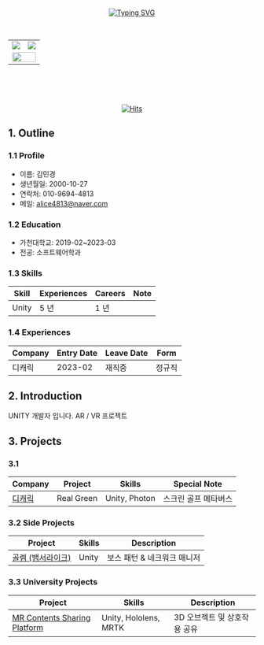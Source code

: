 <div align="center">
<br>

[![Typing SVG](https://readme-typing-svg.herokuapp.com?font=NanumBarunGothic+Script&color=9D9ED2&size=35&center=true&vCenter=true&width=404&height=53&lines=%E3%80%80%E3%80%80Resume+of+Zlaepek.+%E3%80%80%E3%80%80)](https://git.io/typing-svg)

<br>

<!-- git statistics -->
<table>
    <tr>
        <td>
            <a href="https://github.com/anuraghazra/github-readme-stats">
                <img src="https://github-readme-stats.vercel.app/api?username=zlaepek&show_icons=true&theme=material-palenight&hide_border=true&bg_color=20232a&icon_color=E3E3E3A8&text_color=fff&title_color=918FE0&count_private=true" />
            </a>
        </td>
        <td>
            <a href="https://github.com/anuraghazra/github-readme-stats">
                <img align="center" src="https://github-readme-stats.vercel.app/api/top-langs/?username=zlaepek&layout=compact&show_icons=true&theme=material-palenight&hide_border=true&bg_color=20232a&icon_color=E3E3E3A8&text_color=fff&title_color=918FE0&count_private=true" />
            </a>
        </td>
    </tr>
    <tr>
        <td colspan="2">
            <a href="https://github.com/ashutosh00710/github-readme-activity-graph">
                <img src="https://github-readme-activity-graph.vercel.app/graph?username=zlaepek&theme=react-dark&bg_color=20232a&hide_border=true&line=8A87D0&color=918FE0" width="100%"/>
            </a>
        </td>
    </tr>
</table>

<br><br><br>

[![Hits](https://hits.seeyoufarm.com/api/count/incr/badge.svg?url=https%3A%2F%2Fgithub.com%2Fdevpla&count_bg=%23918FE0&title_bg=%23545454&icon=github.svg&icon_color=%23E7E7E7&title=Views&edge_flat=false)](https://hits.seeyoufarm.com)</div>

</div>

<div>

<h2>1. Outline</h2>
<h3>1.1 Profile</h3>

  - 이름: 김민경
  - 생년월일: 2000-10-27
  - 연락처: 010-9694-4813
  - 메일: alice4813@naver.com

<h3>1.2 Education</h3>

  - 가천대학교: 2019-02~2023-03
  - 전공: 소프트웨어학과

<h3>1.3 Skills</h3>

<table>
    <thead>
        <tr>
            <th>Skill</th>
            <th>Experiences</th>
            <th>Careers</th>
            <th>Note</th>
        </tr>
    </thead>
    <tbody>
        <tr>
            <td>Unity</td>
            <td>5 년</td>
            <td>1 년</td>
            <td></td>
        </tr>
    </tbody>
</table>


<h3> 1.4 Experiences </h3>

<table>
    <thead>
        <tr>
            <th>Company</th>
            <th>Entry Date</th>
            <th>Leave Date</th>
            <th>Form</th>
        </tr>
    </thead>
    <tbody>
        <tr>
            <td>디캐릭</td>
            <td>2023-02</td>
            <td>재직중</td>
            <td>정규직</td>
        </tr>
    </tbody>
</table>

<h2> 2. Introduction </h2>
UNITY 개발자 입니다.
AR / VR 프로젝트
 
<h2> 3. Projects </h2>
<h3> 3.1 </h3>

<table>
    <thead>
        <tr>
            <th>Company</th>
            <th>Project</th>
            <th>Skills</th>
            <th>Special Note</th>
        </tr>
    </thead>
    <tbody>
        <tr>
            <td><a href="https://www.dcarrick.co.kr/">디캐릭</a></td>
            <td>Real Green</td>
            <td>Unity, Photon</td>
            <td>스크린 골프 메타버스</td>
        </tr>
    </tbody>
</table>



<h3> 3.2 Side Projects </h3>

<table>
    <thead>
        <tr>
            <th>Project</th>
            <th>Skills</th>
            <th>Description</th>
        </tr>
    </thead>
    <tbody>
        <tr>
            <td><a href="https://github.com/zlaepek/ivern">골렘 (뱀서라이크)</a></td>
            <td>Unity</td>
            <td>보스 패턴 & 네크워크 매니저</td>
        </tr>
    </tbody>
</table>


<h3>  3.3 University Projects </h3>

<table>
    <thead>
        <tr>
            <th>Project</th>
            <th>Skills</th>
            <th>Description</th>
        </tr>
    </thead>
    <tbody>
        <tr>
            <td><a href="https://github.com/zlaepek/zlaepek/wiki/MR-Contents-Sharing-Platform">MR Contents Sharing Platform</a></td>
            <td>Unity, Hololens, MRTK</td>
            <td>3D 오브젝트 및 상호작용 공유</td>
        </tr>
    </tbody>
</table>


</div>

<!--
MR 컨텐츠 제작 플랫폼 (졸업작품 및 학부연구 활동)<br>
기간	2020.06 – 2022.06 (진행중)<br>
장소	가천대학교<br>
활동내용	MR 컨텐츠 제작 플랫폼, 어플리케이션<br>
	Microsoft Azure spatial anchor를 활용하여 디바이스간 모델 및 모델과의 상호작용 공유 프로그램<br>
-	필요 API 및 Library R&D<br>
-	컨텐츠 제작 플랫폼 구현<br>
-	데이터 베이스 구현<br>
https://github.com/CyberFramework/Contents-Creation-Platform/wiki<br>
https://www.youtube.com/watch?v=14QBlcedAoQ&t=3s (데모)  <br>

<br>
가구배치 시뮬레이션 프로그램 (알고리즘 팀프로젝트)<br>
기간	2020.10 – 2020.12<br>
장소	가천대학교 알고리즘<br>
활동내용	유니티를 활용한 가구배치 시뮬레이션 프로그램<br>
	알고리즘 수업의 팀프로젝트 일환으로, 가구 배치를 위한 시뮬레이션 프로그램 제작<br>
-	기획, UI 및 visualization 구현<br>
https://github.com/zlaepek/Furniture-Auto-Arrangement<br>
<br>

가천대학교 게임제작 동아리 (하눌신폭)<br>
기간:	2019.04 – 2023.02<br>
장소:	가천대학교 게임제작 동아리 (하눌신폭)<br>
활동내용:	유니티 스터디<br>
	유니티 기본 인터페이스 및 기초 기능 탐색 스터디<br>
	2020 여름 하눌신폭 게임잼<br>
-->

<!--
메인 스펙<br>
[![My Skills](https://skillicons.dev/icons?i=unity,cs)](https://skillicons.dev)<br>

프론트<br>
[![My Skills](https://skillicons.dev/icons?i=redux,react,css,androidstudio)](https://skillicons.dev)<br>
백<br>
[![My Skills](https://skillicons.dev/icons?i=spring,mysql,maven,gradle,hibernate,gitlab,github,git,docker)](https://skillicons.dev)<br>
클라우드<br>
[![My Skills](https://skillicons.dev/icons?i=aws)](https://skillicons.dev)<br>

언어<br>
[![My Skills](https://skillicons.dev/icons?i=py,js,java,html,md)](https://skillicons.dev)<br>
툴<br>
[![My Skills](https://skillicons.dev/icons?i=visualstudio,vscode,idea,eclipse)](https://skillicons.dev)<br>

사용해봄<br>
[![My Skills](https://skillicons.dev/icons?i=vim,kubernetes,linux,jenkins,flutter,figma,arduino,nginx,nodejs,pytorch,tensorflow)](https://skillicons.dev)<br>



<!--
<p align='center'> Decorate GitHub Profile or any Repo like me! </p>
<p align='center'>
  <a href="https://github.com/kyechan99/capsule-render/labels/Idea">
    <img src="https://img.shields.io/badge/IDEA%20ISSUE%20-%23F7DF1E.svg?&style=for-the-badge&&logoColor=white"/>
  </a>
  <a href="#demo">
    <img src="https://img.shields.io/badge/DEMO%20-%234FC08D.svg?&style=for-the-badge&&logoColor=white"/>
  </a>
</p>
-->


<!--
**zlaepek/zlaepek** is a ✨ _special_ ✨ repository because its `README.md` (this file) appears on your GitHub profile.

Here are some ideas to get you started:

- 🔭 I’m currently working on ...
- 🌱 I’m currently learning ...
- 👯 I’m looking to collaborate on ...
- 🤔 I’m looking for help with ...
- 💬 Ask me about ...
- 📫 How to reach me: ...
- 😄 Pronouns: ...
- ⚡ Fun fact: ...
-->
